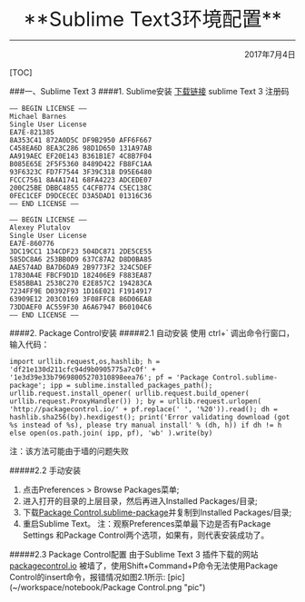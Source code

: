 <center style="font-size: 35px">**Sublime Text3环境配置**</center>

---
<div align="right">2017年7月4日</div>

[TOC]

###一、Sublime Text 3
####1. Sublime安装
[下载链接](http://www.sublimetext.com/3)
sublime Text 3 注册码

```
—– BEGIN LICENSE —–
Michael Barnes
Single User License
EA7E-821385
8A353C41 872A0D5C DF9B2950 AFF6F667
C458EA6D 8EA3C286 98D1D650 131A97AB
AA919AEC EF20E143 B361B1E7 4C8B7F04
B085E65E 2F5F5360 8489D422 FB8FC1AA
93F6323C FD7F7544 3F39C318 D95E6480
FCCC7561 8A4A1741 68FA4223 ADCEDE07
200C25BE DBBC4855 C4CFB774 C5EC138C
0FEC1CEF D9DCECEC D3A5DAD1 01316C36
—— END LICENSE ——
```

```
—– BEGIN LICENSE —–
Alexey Plutalov
Single User License
EA7E-860776
3DC19CC1 134CDF23 504DC871 2DE5CE55
585DC8A6 253BB0D9 637C87A2 D8D0BA85
AAE574AD BA7D6DA9 2B9773F2 324C5DEF
17830A4E FBCF9D1D 182406E9 F883EA87
E585BBA1 2538C270 E2E857C2 194283CA
7234FF9E D0392F93 1D16E021 F1914917
63909E12 203C0169 3F08FFC8 86D06EA8
73DDAEF0 AC559F30 A6A67947 B60104C6
—— END LICENSE ——

```

####2. Package Control安装
#####2.1 自动安装
使用 ctrl+` 调出命令行窗口，输入代码：
```
import urllib.request,os,hashlib; h = 'df21e130d211cfc94d9b0905775a7c0f' + '1e3d39e33b79698005270310898eea76'; pf = 'Package Control.sublime-package'; ipp = sublime.installed_packages_path(); urllib.request.install_opener( urllib.request.build_opener( urllib.request.ProxyHandler()) ); by = urllib.request.urlopen( 'http://packagecontrol.io/' + pf.replace(' ', '%20')).read(); dh = hashlib.sha256(by).hexdigest(); print('Error validating download (got %s instead of %s), please try manual install' % (dh, h)) if dh != h else open(os.path.join( ipp, pf), 'wb' ).write(by)
```
注：该方法可能由于墙的问题失败

#####2.2 手动安装
1) 点击Preferences > Browse Packages菜单;
2) 进入打开的目录的上层目录，然后再进入Installed Packages/目录;
3) 下载[Package Control.sublime-package](https://sublime.wbond.net/Package%20Control.sublime-package)并复制到Installed Packages/目录;
4) 重启Sublime Text。
注：观察Preferences菜单最下边是否有Package Settings 和Package Control两个选项，如果有，则代表安装成功了。

#####2.3 Package Control配置
由于Sublime Text 3 插件下载的网站 [packagecontrol.io](https://packagecontrol.io/) 被墙了，使用Shift+Command+P命令无法使用Package Control的insert命令，报错情况如图2.1所示:
[pic](~/workspace/notebook/Package Control.png "pic")